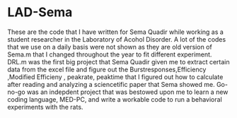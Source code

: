 # LAD-Sema

These are the code that I have written for Sema Quadir while working as a student researcher in the Laboratory of Acohol Disorder. A lot of the codes that we use on a daily basis were not shown as they are old version of Sema.m that I changed throughout the year to fit different experiment. DRL.m was the first big project that Sema Quadir given me to extract certain data from the excel file and figure out the Burstresponses,Efficiency ,Modified Efficieny , peakrate, peaktime that I figured out how to calculate after reading and analyzing a sciencetific paper that Sema showed me. Go-no-go was an indepdent project that was bestowed upon me to learn a new coding language, MED-PC, and write a workable code to run a behavioral experiments with the rats.
